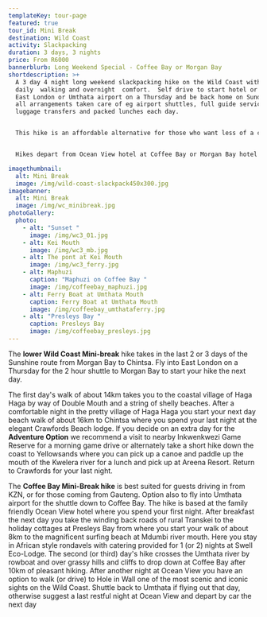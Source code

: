 ```yaml
---
templateKey: tour-page
featured: true
tour_id: Mini Break
destination: Wild Coast
activity: Slackpacking
duration: 3 days, 3 nights
price: From R6000
bannerblurb: Long Weekend Special - Coffee Bay or Morgan Bay
shortdescription: >+
  A 3 day 4 night long weekend slackpacking hike on the Wild Coast with pleasant
  daily  walking and overnight  comfort.  Self drive to start hotel or fly into
  East London or Umthata airport on a Thursday and be back home on Sunday with
  all arrangements taken care of eg airport shuttles, full guide service,
  luggage transfers and packed lunches each day.  


  This hike is an affordable alternative for those who want less of a challenge and more of an opportunity to get away to nature, to destress,  and soak in the wonderful wild coast scenery. We can build in extra rest days or just walk through over 2 or 3 days of easy non technical hiking. 


  Hikes depart from Ocean View hotel at Coffee Bay or Morgan Bay hotel on the lower Wild Coast. 

imagethumbnail:
  alt: Mini Break
  image: /img/wild-coast-slackpack450x300.jpg
imagebanner:
  alt: Mini Break
  image: /img/wc_minibreak.jpg
photoGallery:
  photo:
    - alt: "Sunset "
      image: /img/wc3_01.jpg
    - alt: Kei Mouth
      image: /img/wc3_mb.jpg
    - alt: The pont at Kei Mouth
      image: /img/wc3_ferry.jpg
    - alt: Maphuzi
      caption: "Maphuzi on Coffee Bay "
      image: /img/coffeebay_maphuzi.jpg
    - alt: Ferry Boat at Umthata Mouth
      caption: Ferry Boat at Umthata Mouth
      image: /img/coffeebay_umthataferry.jpg
    - alt: "Presleys Bay "
      caption: Presleys Bay
      image: /img/coffeebay_presleys.jpg
---
```

The **lower Wild Coast Mini-break** hike takes in the last 2 or 3 days of the Sunshine route from Morgan Bay to Chintsa.   Fly into East London on a Thursday for the 2 hour shuttle to Morgan Bay to start your hike the next day.  

The first day's walk of about 14km takes you to the coastal village of Haga Haga by way of Double Mouth and a string of shelly beaches.  After a comfortable night in the pretty village of Haga Haga you start your next day beach walk of about 16km to Chintsa where you spend your last night at the elegant Crawfords Beach lodge. If you decide on an extra day for the **Adventure Option** we recommend a visit to nearby Inkwenkwezi Game Reserve for a morning game drive or alternately take a short hike down the coast to Yellowsands  where you can pick up a canoe and paddle up the mouth of the Kwelera river for a lunch and pick up at Areena Resort. Return to Crawfords for your last night.

The **Coffee Bay Mini-Break hike** is best suited for guests driving in from KZN, or for those coming from Gauteng.  Option also to fly into Umthata airport for the shuttle down to Coffee Bay.  The hike is based at the family friendly  Ocean View hotel where you spend your first night.   After breakfast the next day you take the winding back roads of rural Transkei to the holiday cottages at Presleys Bay from where you start your walk of about 8km to the magnificent surfing beach at Mdumbi river mouth.  Here you stay in African style rondavels  with catering provided  for 1 (or 2) nights at Swell Eco-Lodge.  The second (or third) day's hike crosses the Umthata river by rowboat and over grassy hills and cliffs to drop down at Coffee  Bay after 10km of pleasant hiking.  After another night at Ocean View you have an option to walk (or drive) to Hole in Wall one of the most scenic and iconic sights on the Wild Coast.  Shuttle back to Umthata if flying out that day, otherwise suggest a last restful night at Ocean View and depart by car the next day